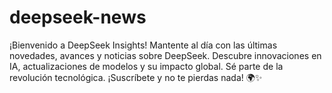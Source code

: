 # deepseek-news
¡Bienvenido a DeepSeek Insights! Mantente al día con las últimas novedades, avances y noticias sobre DeepSeek. Descubre innovaciones en IA, actualizaciones de modelos y su impacto global. Sé parte de la revolución tecnológica. ¡Suscríbete y no te pierdas nada! 🌍✨
